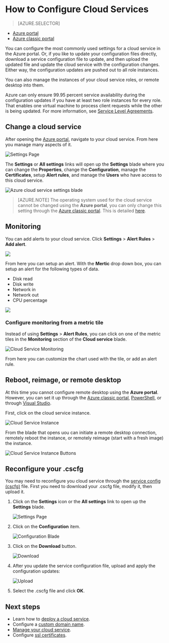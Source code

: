 <properties 
	pageTitle="How to configure a cloud service (portal) | Microsoft Azure" 
	description="Learn how to configure cloud services in Azure. Learn to update the cloud service configuration and configure remote access to role instances. These examples use the Azure portal." 
	services="cloud-services" 
	documentationCenter="" 
	authors="Thraka" 
	manager="timlt" 
	editor=""/>

<tags 
	ms.service="cloud-services" 
	ms.workload="tbd" 
	ms.tgt_pltfrm="na" 
	ms.devlang="na" 
	ms.topic="article" 
	ms.date="10/11/2016"
	ms.author="adegeo"/>

# How to Configure Cloud Services

> [AZURE.SELECTOR]
- [Azure portal](cloud-services-how-to-configure-portal.md)
- [Azure classic portal](cloud-services-how-to-configure.md)

You can configure the most commonly used settings for a cloud service in the Azure portal. Or, if you like to update your configuration files directly, download a service configuration file to update, and then upload the updated file and update the cloud service with the configuration changes. Either way, the configuration updates are pushed out to all role instances.

You can also manage the instances of your cloud service roles, or remote desktop into them.

Azure can only ensure 99.95 percent service availability during the configuration updates if you have at least two role instances for every role. That enables one virtual machine to process client requests while the other is being updated. For more information, see [Service Level Agreements](https://azure.microsoft.com/support/legal/sla/).

## Change a cloud service

After opening the [Azure portal](https://portal.azure.com/), navigate to your cloud service. From here you manage many aspects of it. 

![Settings Page](./media/cloud-services-how-to-configure-portal/cloud-service.png)

The **Settings** or **All settings** links will open up the **Settings** blade where you can change the **Properties**, change the **Configuration**, manage the **Certificates**, setup **Alert rules**, and manage the **Users** who have access to this cloud service.

![Azure cloud service settings blade](./media/cloud-services-how-to-configure-portal/cs-settings-blade.png)

>[AZURE.NOTE]
>The operating system used for the cloud service cannot be changed using the **Azure portal**, you can only change this setting through the [Azure classic portal](http://manage.windowsazure.com/). This is detailed [here](cloud-services-how-to-configure.md#update-a-cloud-service-configuration-file).

## Monitoring

You can add alerts to your cloud service. Click **Settings** > **Alert Rules** > **Add alert**. 

![](./media/cloud-services-how-to-configure-portal/cs-alerts.png)

From here you can setup an alert. With the **Mertic** drop down box, you can setup an alert for the following types of data.

- Disk read
- Disk write
- Network in
- Network out
- CPU percentage 

![](./media/cloud-services-how-to-configure-portal/cs-alert-item.png)

### Configure monitoring from a metric tile

Instead of using **Settings** > **Alert Rules**, you can click on one of the metric tiles in the **Monitoring** section of the **Cloud service** blade.

![Cloud Service Monitoring](./media/cloud-services-how-to-configure-portal/cs-monitoring.png)

From here you can customize the chart used with the tile, or add an alert rule.


## Reboot, reimage, or remote desktop

At this time you cannot configure remote desktop using the **Azure portal**. However, you can set it up through the [Azure classic portal](cloud-services-role-enable-remote-desktop.md), [PowerShell](cloud-services-role-enable-remote-desktop-powershell.md), or through [Visual Studio](../vs-azure-tools-remote-desktop-roles.md). 

First, click on the cloud service instance.

![Cloud Service Instance](./media/cloud-services-how-to-configure-portal/cs-instance.png)

From the blade that opens uou can initiate a remote desktop connection, remotely reboot the instance, or remotely reimage (start with a fresh image) the instance.

![Cloud Service Instance Buttons](./media/cloud-services-how-to-configure-portal/cs-instance-buttons.png)



## Reconfigure your .cscfg

You may need to reconfigure you cloud service through the [service config (cscfg)](cloud-services-model-and-package.md#cscfg) file. First you need to download your .cscfg file, modify it, then upload it.

1. Click on the **Settings** icon or the **All settings** link to open up the **Settings** blade.

    ![Settings Page](./media/cloud-services-how-to-configure-portal/cloud-service.png)

2. Click on the **Configuration** item.

    ![Configuration Blade](./media/cloud-services-how-to-configure-portal/cs-settings-config.png)

3. Click on the **Download** button.

    ![Download](./media/cloud-services-how-to-configure-portal/cs-settings-config-panel-download.png)

4. After you update the service configuration file, upload and apply the configuration updates:

    ![Upload](./media/cloud-services-how-to-configure-portal/cs-settings-config-panel-upload.png) 
    
5. Select the .cscfg file and click **OK**.

			
## Next steps

* Learn how to [deploy a cloud service](cloud-services-how-to-create-deploy-portal.md).
* Configure a [custom domain name](cloud-services-custom-domain-name-portal.md).
* [Manage your cloud service](cloud-services-how-to-manage-portal.md).
* Configure [ssl certificates](cloud-services-configure-ssl-certificate-portal.md).
